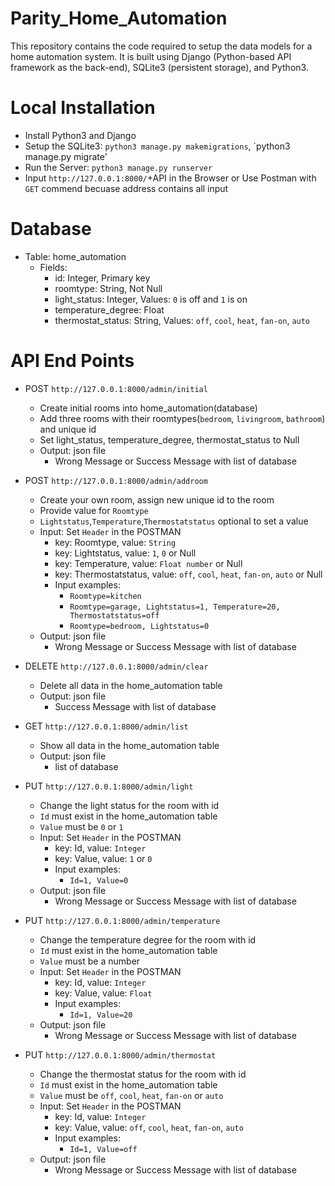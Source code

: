# Parity_Home_Automation

This repository contains the code required to setup the data models for a home automation system.
It is built using Django (Python-based API framework as the back-end), SQLite3 (persistent storage), and Python3.

# Local Installation

- Install Python3 and Django
- Setup the SQLite3: `python3 manage.py makemigrations`, `python3 manage.py migrate'
- Run the Server: `python3 manage.py runserver`
- Input `http://127.0.0.1:8000/`+API in the Browser or Use Postman with `GET` commend becuase address contains all input

# Database

- Table: home_automation
    - Fields: 
        - id: Integer, Primary key
        - roomtype: String, Not Null
        - light_status: Integer, Values: `0` is off and `1` is on
        - temperature_degree: Float
        - thermostat_status: String, Values: `off`, `cool`, `heat`, `fan-on`, `auto`
# API End Points

- POST `http://127.0.0.1:8000/admin/initial`
    - Create initial rooms into home_automation(database)
    - Add three rooms with their roomtypes(`bedroom`, `livingroom`, `bathroom`) and unique id
    - Set light_status, temperature_degree, thermostat_status to Null
    - Output: json file
        - Wrong Message or Success Message with list of database
        
    
- POST `http://127.0.0.1:8000/admin/addroom`
    - Create your own room, assign new unique id to the room
    - Provide value for `Roomtype`
    - `Lightstatus`,`Temperature`,`Thermostatstatus` optional to set a value
    - Input: Set `Header` in the POSTMAN
        - key: Roomtype, value: `String`
        - key: Lightstatus, value: `1`, `0` or Null
        - key: Temperature, value: `Float number` or Null
        - key: Thermostatstatus, value:  `off`, `cool`, `heat`, `fan-on`, `auto` or Null
        - Input examples: 
            - `Roomtype=kitchen`
            - `Roomtype=garage, Lightstatus=1, Temperature=20, Thermostatstatus=off`
            - `Roomtype=bedroom, Lightstatus=0`
    - Output: json file
        - Wrong Message or Success Message with list of database
        
- DELETE `http://127.0.0.1:8000/admin/clear`
    - Delete all data in the home_automation table
    - Output: json file
        - Success Message with list of database
        
- GET `http://127.0.0.1:8000/admin/list`
    - Show all data in the home_automation table
    - Output: json file
        - list of database
    
- PUT `http://127.0.0.1:8000/admin/light`
    - Change the light status for the room with id
    - `Id` must exist in the home_automation table
    - `Value` must be `0` or `1`
    - Input: Set `Header` in the POSTMAN
        - key: Id, value: `Integer`
        - key: Value, value: `1` or `0`
        - Input examples: 
            - `Id=1, Value=0`
    - Output: json file
        - Wrong Message or Success Message with list of database

- PUT `http://127.0.0.1:8000/admin/temperature`
    - Change the temperature degree for the room with id
    - `Id` must exist in the home_automation table
    - `Value` must be a number
    - Input: Set `Header` in the POSTMAN
        - key: Id, value: `Integer`
        - key: Value, value: `Float`
        - Input examples: 
            - `Id=1, Value=20`
    - Output: json file
        - Wrong Message or Success Message with list of database

- PUT `http://127.0.0.1:8000/admin/thermostat`
    - Change the thermostat status for the room with id
    - `Id` must exist in the home_automation table
    - `Value` must be `off`, `cool`, `heat`, `fan-on` or `auto`
    - Input: Set `Header` in the POSTMAN
        - key: Id, value: `Integer`
        - key: Value, value: `off`, `cool`, `heat`, `fan-on`, `auto`
        - Input examples: 
            - `Id=1, Value=off`
    - Output: json file
        - Wrong Message or Success Message with list of database
        
   
